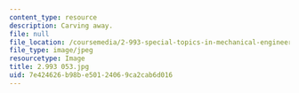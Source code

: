 ```yaml
---
content_type: resource
description: Carving away.
file: null
file_location: /coursemedia/2-993-special-topics-in-mechanical-engineering-the-art-and-science-of-boat-design-january-iap-2007/7e424626b98be50124069ca2cab6d016_2993053.jpg
file_type: image/jpeg
resourcetype: Image
title: 2.993 053.jpg
uid: 7e424626-b98b-e501-2406-9ca2cab6d016
---
```


